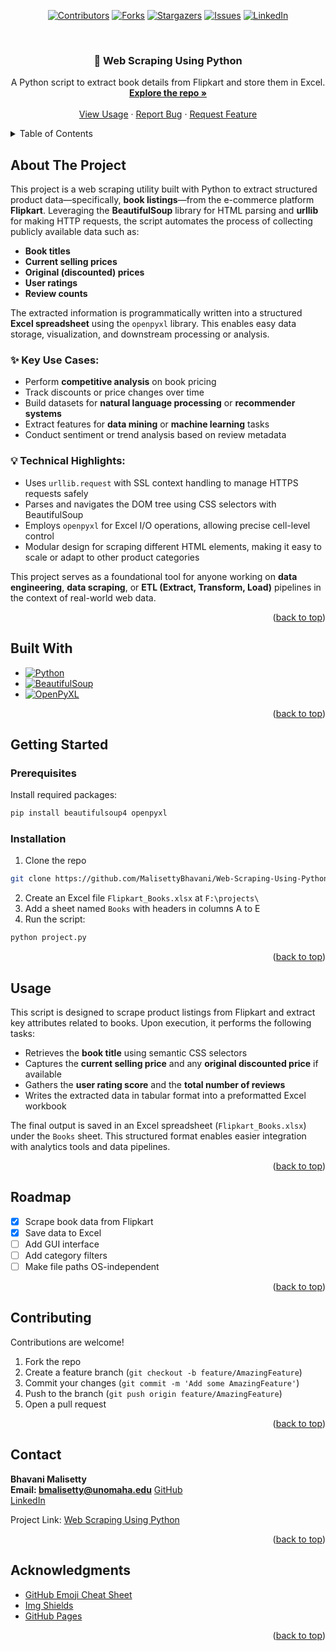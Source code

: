 <!-- Improved compatibility of back to top link -->
<a id="readme-top"></a>
<div align="center">

<!-- PROJECT SHIELDS -->
[![Contributors][contributors-shield]][contributors-url]
[![Forks][forks-shield]][forks-url]
[![Stargazers][stars-shield]][stars-url]
[![Issues][issues-shield]][issues-url]
[![LinkedIn][linkedin-shield]][linkedin-url]
</div>

<!-- PROJECT LOGO -->
<br />
<div align="center">
  <h3 align="center">📘 Web Scraping Using Python</h3>

  <p align="center">
    A Python script to extract book details from Flipkart and store them in Excel.
    <br />
    <a href="https://github.com/MalisettyBhavani/Web-Scraping-Using-Python"><strong>Explore the repo »</strong></a>
    <br />
    <br />
    <a href="#usage">View Usage</a>
    ·
    <a href="https://github.com/MalisettyBhavani/Web-Scraping-Using-Python/issues">Report Bug</a>
    ·
    <a href="https://github.com/MalisettyBhavani/Web-Scraping-Using-Python/issues">Request Feature</a>
  </p>
</div>

<!-- TABLE OF CONTENTS -->
<details>
  <summary>Table of Contents</summary>
  <ol>
    <li><a href="#about-the-project">About The Project</a></li>
    <li><a href="#built-with">Built With</a></li>
    <li><a href="#getting-started">Getting Started</a></li>
    <li><a href="#usage">Usage</a></li>
    <li><a href="#roadmap">Roadmap</a></li>
    <li><a href="#contributing">Contributing</a></li>
    <li><a href="#contact">Contact</a></li>
    <li><a href="#acknowledgments">Acknowledgments</a></li>
  </ol>
</details>

<!-- ABOUT THE PROJECT -->
## About The Project

This project is a web scraping utility built with Python to extract structured product data—specifically, **book listings**—from the e-commerce platform **Flipkart**. Leveraging the **BeautifulSoup** library for HTML parsing and **urllib** for making HTTP requests, the script automates the process of collecting publicly available data such as:

- **Book titles**
- **Current selling prices**
- **Original (discounted) prices**
- **User ratings**
- **Review counts**

The extracted information is programmatically written into a structured **Excel spreadsheet** using the `openpyxl` library. This enables easy data storage, visualization, and downstream processing or analysis.

### ✨ Key Use Cases:
- Perform **competitive analysis** on book pricing
- Track discounts or price changes over time
- Build datasets for **natural language processing** or **recommender systems**
- Extract features for **data mining** or **machine learning** tasks
- Conduct sentiment or trend analysis based on review metadata

### 💡 Technical Highlights:
- Uses `urllib.request` with SSL context handling to manage HTTPS requests safely
- Parses and navigates the DOM tree using CSS selectors with BeautifulSoup
- Employs `openpyxl` for Excel I/O operations, allowing precise cell-level control
- Modular design for scraping different HTML elements, making it easy to scale or adapt to other product categories

This project serves as a foundational tool for anyone working on **data engineering**, **data scraping**, or **ETL (Extract, Transform, Load)** pipelines in the context of real-world web data.

<p align="right">(<a href="#readme-top">back to top</a>)</p>

## Built With

* [![Python][Python-badge]][Python-url]
* [![BeautifulSoup][BS-badge]][BS-url]
* [![OpenPyXL][OpenPyXL-badge]][OpenPyXL-url]

<p align="right">(<a href="#readme-top">back to top</a>)</p>

<!-- GETTING STARTED -->
## Getting Started

### Prerequisites

Install required packages:
```sh
pip install beautifulsoup4 openpyxl
```

### Installation

1. Clone the repo
```sh
git clone https://github.com/MalisettyBhavani/Web-Scraping-Using-Python.git
```
2. Create an Excel file `Flipkart_Books.xlsx` at `F:\projects\`
3. Add a sheet named `Books` with headers in columns A to E
4. Run the script:
```sh
python project.py
```

<p align="right">(<a href="#readme-top">back to top</a>)</p>

<!-- USAGE EXAMPLES -->
## Usage

This script is designed to scrape product listings from Flipkart and extract key attributes related to books. Upon execution, it performs the following tasks:

- Retrieves the **book title** using semantic CSS selectors
- Captures the **current selling price** and any **original discounted price** if available
- Gathers the **user rating score** and the **total number of reviews**
- Writes the extracted data in tabular format into a preformatted Excel workbook

The final output is saved in an Excel spreadsheet (`Flipkart_Books.xlsx`) under the `Books` sheet. This structured format enables easier integration with analytics tools and data pipelines.

<p align="right">(<a href="#readme-top">back to top</a>)</p>

<!-- ROADMAP -->
## Roadmap

- [x] Scrape book data from Flipkart
- [x] Save data to Excel
- [ ] Add GUI interface
- [ ] Add category filters
- [ ] Make file paths OS-independent

<p align="right">(<a href="#readme-top">back to top</a>)</p>

<!-- CONTRIBUTING -->
## Contributing

Contributions are welcome!
1. Fork the repo
2. Create a feature branch (`git checkout -b feature/AmazingFeature`)
3. Commit your changes (`git commit -m 'Add some AmazingFeature'`)
4. Push to the branch (`git push origin feature/AmazingFeature`)
5. Open a pull request

<p align="right">(<a href="#readme-top">back to top</a>)</p>

<!-- CONTACT -->
## Contact

**Bhavani Malisetty**  
**Email: bmalisetty@unomaha.edu** 
[GitHub](https://github.com/MalisettyBhavani)  
[LinkedIn](https://linkedin.com/in/malisettybhavani)

Project Link: [Web Scraping Using Python](https://github.com/MalisettyBhavani/Web-Scraping-Using-Python)

<p align="right">(<a href="#readme-top">back to top</a>)</p>

<!-- ACKNOWLEDGMENTS -->
## Acknowledgments

* [GitHub Emoji Cheat Sheet](https://www.webpagefx.com/tools/emoji-cheat-sheet)
* [Img Shields](https://shields.io)
* [GitHub Pages](https://pages.github.com)

<p align="right">(<a href="#readme-top">back to top</a>)</p>

<!-- MARKDOWN LINKS & IMAGES -->
[contributors-shield]: https://img.shields.io/github/contributors/MalisettyBhavani/Web-Scraping-Using-Python.svg?style=for-the-badge
[contributors-url]: https://github.com/MalisettyBhavani/Web-Scraping-Using-Python/graphs/contributors
[forks-shield]: https://img.shields.io/github/forks/MalisettyBhavani/Web-Scraping-Using-Python.svg?style=for-the-badge
[forks-url]: https://github.com/MalisettyBhavani/Web-Scraping-Using-Python/network/members
[stars-shield]: https://img.shields.io/github/stars/MalisettyBhavani/Web-Scraping-Using-Python.svg?style=for-the-badge
[stars-url]: https://github.com/MalisettyBhavani/Web-Scraping-Using-Python/stargazers
[issues-shield]: https://img.shields.io/github/issues/MalisettyBhavani/Web-Scraping-Using-Python.svg?style=for-the-badge
[issues-url]: https://github.com/MalisettyBhavani/Web-Scraping-Using-Python/issues
[Python-badge]: https://img.shields.io/badge/Python-3776AB?style=for-the-badge&logo=python&logoColor=white
[Python-url]: https://www.python.org/
[BS-badge]: https://img.shields.io/badge/BeautifulSoup-4B0082?style=for-the-badge
[BS-url]: https://pypi.org/project/beautifulsoup4/
[OpenPyXL-badge]: https://img.shields.io/badge/OpenPyXL-1D6F42?style=for-the-badge
[OpenPyXL-url]: https://openpyxl.readthedocs.io/
[linkedin-shield]: https://img.shields.io/badge/-LinkedIn-black.svg?style=for-the-badge&logo=linkedin&colorB=555
[linkedin-url]: https://www.linkedin.com/in/bhavani-malisetty/
